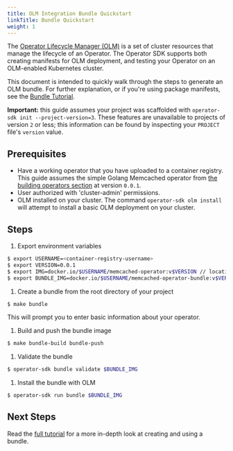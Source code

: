 ```yaml
---
title: OLM Integration Bundle Quickstart
linkTitle: Bundle Quickstart
weight: 1
---
```


The [Operator Lifecycle Manager (OLM)][olm] is a set of cluster resources that manage the lifecycle of an Operator.
The Operator SDK supports both creating manifests for OLM deployment, and testing your Operator on an OLM-enabled
Kubernetes cluster.

This document is intended to quickly walk through the steps to generate an OLM bundle. For further explanation,
or if you're using package manifests, see the [Bundle Tutorial][tutorial-bundle].

**Important:** this guide assumes your project was scaffolded with `operator-sdk init --project-version=3`.
These features are unavailable to projects of version `2` or less; this information can be found by inspecting
your `PROJECT` file's `version` value.

## Prerequisites

- Have a working operator that you have uploaded to a container registry. This guide assumes the simple Golang Memcached operator from [the building operators section][sdk-user-guide-go] at version `0.0.1`.
- User authorized with 'cluster-admin' permissions.
- OLM installed on your cluster. The command `operator-sdk olm install` will attempt to install a basic OLM deployment on your cluster.

## Steps

1. Export environment variables

```sh
$ export USERNAME=<container-registry-username>
$ export VERSION=0.0.1
$ export IMG=docker.io/$USERNAME/memcached-operator:v$VERSION // location where your operator image is hosted
$ export BUNDLE_IMG=docker.io/$USERNAME/memcached-operator-bundle:v$VERSION // location where your bundle will be hosted
```

1. Create a bundle from the root directory of your project

```sh
$ make bundle
```

This will prompt you to enter basic information about your operator.

1. Build and push the bundle image

```sh
$ make bundle-build bundle-push
```

1. Validate the bundle

```sh
$ operator-sdk bundle validate $BUNDLE_IMG
```

1. Install the bundle with OLM

```sh
$ operator-sdk run bundle $BUNDLE_IMG
```

## Next Steps

Read the [full tutorial][tutorial-bundle] for a more in-depth look at creating and using a bundle.

[tutorial-bundle]:/docs/olm-integration/tutorial-bundle
[sdk-user-guide-go]:/docs/building-operators/golang/quickstart
[olm]:https://github.com/operator-framework/operator-lifecycle-manager/
